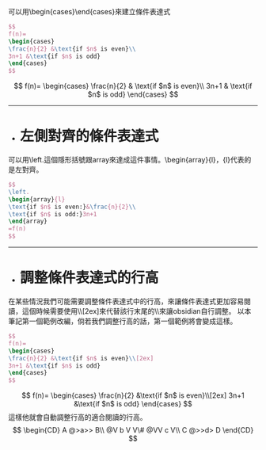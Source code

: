 可以用\\begin{cases}\\end{cases}來建立條件表達式
```latex
$$
f(n)=
\begin{cases}
\frac{n}{2} &\text{if $n$ is even}\\
3n+1 &\text{if $n$ is odd}
\end{cases}
$$
```
$$
f(n)=
\begin{cases}
\frac{n}{2} & \text{if $n$ is even}\\
3n+1 & \text{if $n$ is odd}
\end{cases}
$$
- - -
- # 左側對齊的條件表達式
可以用\\left.這個隱形括號跟array來達成這件事情。\\begin{array}{l}，{l}代表的是左對齊。
```latex
$$
\left.
\begin{array}{l}
\text{if $n$ is even:}&\frac{n}{2}\\
\text{if $n$ is odd:}3n+1
\end{array}
=f(n)
$$
```
- - -
- # 調整條件表達式的行高
在某些情況我們可能需要調整條件表達式中的行高，來讓條件表達式更加容易閱讀，這個時候需要使用\\\\\[2ex\]來代替該行末尾的\\\\來讓obsidian自行調整。
以本筆記第一個範例改編，倘若我們調整行高的話，第一個範例將會變成這樣。
```latex
$$
f(n)=
\begin{cases}
\frac{n}{2} &\text{if $n$ is even}\\[2ex]
3n+1 &\text{if $n$ is odd}
\end{cases}
$$
```
$$
f(n)=
\begin{cases}
\frac{n}{2} &\text{if $n$ is even}\\[2ex]
3n+1 &\text{if $n$ is odd}
\end{cases}
$$
這樣他就會自動調整行高的適合閱讀的行高。
$$
\begin{CD} A @>a>> B\\ @V b V V\# @VV c V\\ C @>>d> D 
\end{CD}
$$